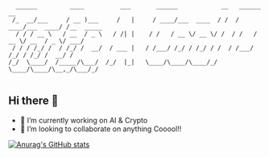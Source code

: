 ```

  ______         ____          ___       ______            __   ______          __         
 /_  __/___     / __ )___     /   |     / ____/___  ____  / /  / ____/___  ____/ /__  _____
  / / / __ \   / __  / _ \   / /| |    / /   / __ \/ __ \/ /  / /   / __ \/ __  / _ \/ ___/
 / / / /_/ /  / /_/ /  __/  / ___ |   / /___/ /_/ / /_/ / /  / /___/ /_/ / /_/ /  __/ /    
/_/  \____/  /_____/\___/  /_/  |_|   \____/\____/\____/_/   \____/\____/\__,_/\___/_/     
                                                                                           

```                                                           
                                                               
                                                                 

## Hi there 👋
- 🔭 I’m currently working on AI & Crypto
- 👯 I’m looking to collaborate on anything Cooool!!

[![Anurag's GitHub stats](https://github-readme-stats.vercel.app/api?username=Coooder-Crypto)](https://github.com/anuraghazra/github-readme-stats)

